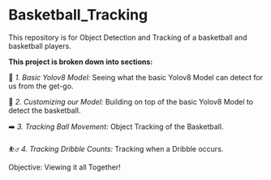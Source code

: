 # Basketball_Tracking
This repository is for Object Detection and Tracking of a basketball and basketball players.

**This project is broken down into sections:**

📝 *1. Basic Yolov8 Model:* Seeing what the basic Yolov8 Model can detect for us from the get-go.

🏀 *2. Customizing our Model:* Building on top of the basic Yolov8 Model to detect the basketball.

➡️ *3. Tracking Ball Movement:* Object Tracking of the Basketball.

⛹️‍♂️ *4. Tracking Dribble Counts:* Tracking when a Dribble occurs.

Objective: Viewing it all Together!
